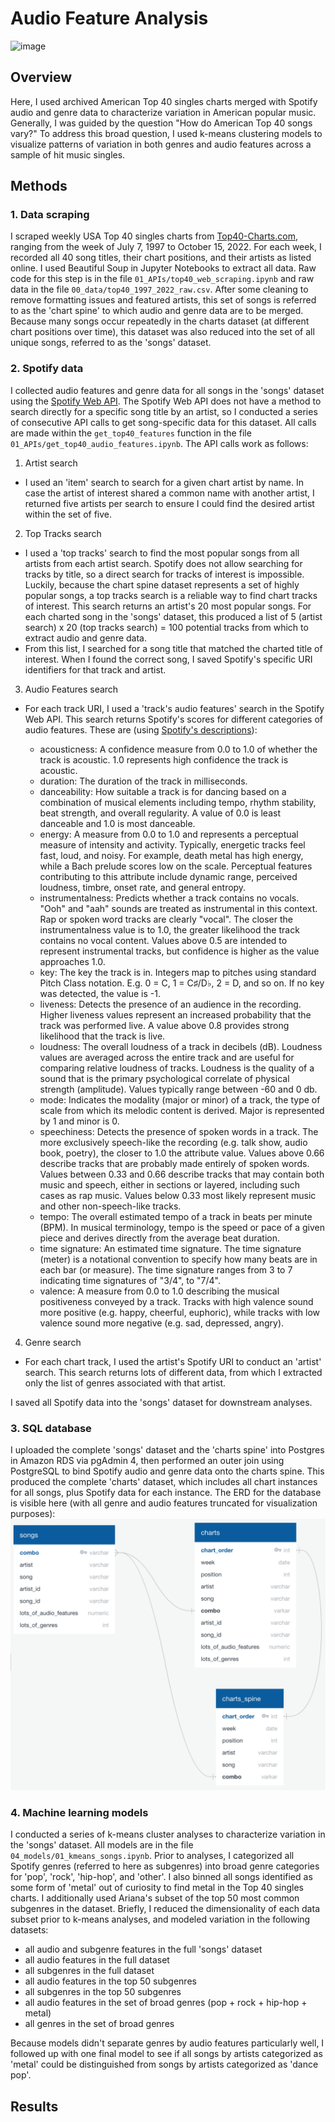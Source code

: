 # Audio Feature Analysis

![image](https://user-images.githubusercontent.com/106290364/195472062-86801749-b7c3-4910-a702-d11afe7da5be.png)

## Overview 

Here, I used archived American Top 40 singles charts merged with Spotify audio and genre data to characterize variation in American 
popular music. Generally, I was guided by the question "How do American Top 40 songs vary?" To address this broad question, I used
k-means clustering models to visualize patterns of variation in both genres and audio features across a sample of hit music singles.

## Methods

### 1. Data scraping

I scraped weekly USA Top 40 singles charts from [Top40-Charts.com](https://top40-charts.com/), ranging from the week of July 7, 1997
to October 15, 2022. For each week, I recorded all 40 song titles, their chart positions, and their artists as listed online. I used
Beautiful Soup in Jupyter Notebooks to extract all data. Raw code for this step is in the file ```01_APIs/top40_web_scraping.ipynb```
and raw data in the file ```00_data/top40_1997_2022_raw.csv```. After some cleaning to remove formatting issues and featured artists,
this set of songs is referred to as the 'chart spine' to which audio and genre data are to be merged. Because many songs occur repeatedly
in the charts dataset (at different chart positions over time), this dataset was also reduced into the set of all unique songs, referred to
as the 'songs' dataset.

### 2. Spotify data

I collected audio features and genre data for all songs in the 'songs' dataset using the 
[Spotify Web API](https://developer.spotify.com/documentation/web-api/). The Spotify Web API does not have a method to search directly for 
a specific song title by an artist, so I conducted a series of consecutive API calls to get song-specific data for this dataset. All calls are 
made within the ```get_top40_features``` function in the file ```01_APIs/get_top40_audio_features.ipynb```. The API calls work as follows:

1. Artist search
- I used an 'item' search to search for a given chart artist by name. In case the artist of interest shared a common name with another artist,
I returned five artists per search to ensure I could find the desired artist within the set of five. 

2. Top Tracks search
- I used a 'top tracks' search to find the most popular songs from all artists from each artist search. Spotify does not allow searching for tracks
by title, so a direct search for tracks of interest is impossible. Luckily, because the chart spine dataset represents a set of highly popular
songs, a top tracks search is a reliable way to find chart tracks of interest. This search returns an artist's 20 most popular songs. For each
charted song in the 'songs' dataset, this produced a list of 5 (artist search) x 20 (top tracks search) = 100 potential tracks from which to extract
audio and genre data. 
- From this list, I searched for a song title that matched the charted title of interest. When I found the correct song, I saved Spotify's
specific URI identifiers for that track and artist.

3. Audio Features search
- For each track URI, I used a 'track's audio features' search in the Spotify Web API. This search returns Spotify's scores for different 
categories of audio features. These are (using [Spotify's descriptions](https://developer.spotify.com/documentation/web-api/reference/#/operations/get-audio-features)):

	- acousticness: A confidence measure from 0.0 to 1.0 of whether the track is acoustic. 1.0 represents high confidence the track is acoustic.
	- duration: The duration of the track in milliseconds.
	- danceability: How suitable a track is for dancing based on a combination of musical elements including tempo, rhythm stability, beat strength, and overall regularity. A value of 0.0 is least danceable and 1.0 is most danceable.
	- energy: A measure from 0.0 to 1.0 and represents a perceptual measure of intensity and activity. Typically, energetic tracks feel fast, loud, and noisy. For example, death metal has high energy, while a Bach prelude scores low 
	on the scale. Perceptual features contributing to this attribute include dynamic range, perceived loudness, timbre, onset rate, and general entropy.
	- instrumentalness: Predicts whether a track contains no vocals. "Ooh" and "aah" sounds are treated as instrumental in this context. Rap or spoken word tracks are clearly "vocal". The closer the instrumentalness value is to 1.0, 
	the greater likelihood the track contains no vocal content. Values above 0.5 are intended to represent instrumental tracks, but confidence is higher as the value approaches 1.0.
	- key: The key the track is in. Integers map to pitches using standard Pitch Class notation. E.g. 0 = C, 1 = C♯/D♭, 2 = D, and so on. If no key was detected, the value is -1.
	- liveness: Detects the presence of an audience in the recording. Higher liveness values represent an increased probability that the track was performed live. A value above 0.8 provides strong likelihood that the track is live.
	- loudness: The overall loudness of a track in decibels (dB). Loudness values are averaged across the entire track and are useful for comparing relative loudness of tracks. Loudness is the quality of a sound that is the 
	primary psychological correlate of physical strength (amplitude). Values typically range between -60 and 0 db.
	- mode: Indicates the modality (major or minor) of a track, the type of scale from which its melodic content is derived. Major is represented by 1 and minor is 0.
	- speechiness: Detects the presence of spoken words in a track. The more exclusively speech-like the recording (e.g. talk show, audio book, poetry), the closer to 1.0 the attribute value. Values above 0.66 describe tracks that are 
	probably made entirely of spoken words. Values between 0.33 and 0.66 describe tracks that may contain both music and speech, either in sections or layered, including such cases as rap music. Values below 0.33 most likely represent 
	music and other non-speech-like tracks.
	- tempo: The overall estimated tempo of a track in beats per minute (BPM). In musical terminology, tempo is the speed or pace of a given piece and derives directly from the average beat duration.
	- time signature: An estimated time signature. The time signature (meter) is a notational convention to specify how many beats are in each bar (or measure). The time signature ranges from 3 to 7 indicating time signatures of "3/4", to "7/4".
	- valence: A measure from 0.0 to 1.0 describing the musical positiveness conveyed by a track. Tracks with high valence sound more positive (e.g. happy, cheerful, euphoric), while tracks with low valence sound more negative (e.g. sad, depressed, angry).

4. Genre search
- For each chart track, I used the artist's Spotify URI to conduct an 'artist' search. This search returns lots of different data, from which I extracted only
the list of genres associated with that artist. 

I saved all Spotify data into the 'songs' dataset for downstream analyses.

### 3. SQL database

I uploaded the complete 'songs' dataset and the 'charts spine' into Postgres in Amazon RDS via pgAdmin 4, then performed an outer join using PostgreSQL to bind Spotify audio and genre
data onto the charts spine. This produced the complete 'charts' dataset, which includes all chart instances for all songs, plus Spotify data for each instance.
The ERD for the database is visible here (with all genre and audio features truncated for visualization purposes):
![](03_sql/top40_ERD.png)

### 4. Machine learning models

I conducted a series of k-means cluster analyses to characterize variation in the 'songs' dataset. All models are in the file ```04_models/01_kmeans_songs.ipynb```.
Prior to analyses, I categorized all Spotify genres (referred to here as subgenres) into broad genre categories for 'pop', 'rock', 'hip-hop', and 'other'. I also
binned all songs identified as some form of 'metal' out of curiosity to find metal in the Top 40 singles charts. I additionally used Ariana's subset of the 
top 50 most common subgenres in the dataset. Briefly, I reduced the dimensionality of each data subset prior to k-means analyses, and modeled 
variation in the following datasets:

- all audio and subgenre features in the full 'songs' dataset
- all audio features in the full dataset
- all subgenres in the full dataset
- all audio features in the top 50 subgenres
- all subgenres in the top 50 subgenres
- all audio features in the set of broad genres (pop + rock + hip-hop + metal)
- all genres in the set of broad genres

Because models didn't separate genres by audio features particularly well, I followed up with one final model to see if all songs by artists categorized as 'metal'
could be distinguished from songs by artists categorized as 'dance pop'. 

## Results